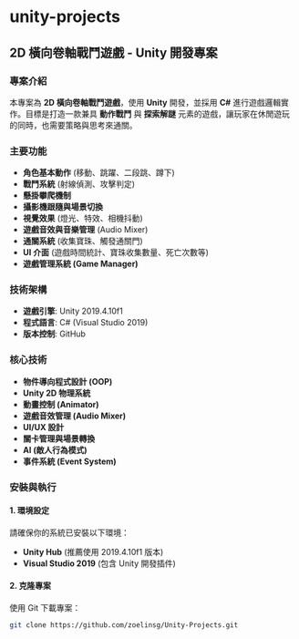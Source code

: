 # unity-projects

## 2D 橫向卷軸戰鬥遊戲 - Unity 開發專案
### 專案介紹
本專案為 **2D 橫向卷軸戰鬥遊戲**，使用 **Unity** 開發，並採用 **C#** 進行遊戲邏輯實作。目標是打造一款兼具 **動作戰鬥** 與 **探索解謎** 元素的遊戲，讓玩家在休閒遊玩的同時，也需要策略與思考來通關。

### 主要功能
- **角色基本動作** (移動、跳躍、二段跳、蹲下)  
- **戰鬥系統** (射線偵測、攻擊判定)  
- **懸掛攀爬機制**  
- **攝影機跟隨與場景切換**  
- **視覺效果** (燈光、特效、相機抖動)  
- **遊戲音效與音樂管理** (Audio Mixer)  
- **通關系統** (收集寶珠、觸發通關門)  
- **UI 介面** (遊戲時間統計、寶珠收集數量、死亡次數等)  
- **遊戲管理系統 (Game Manager)**  

### 技術架構
- **遊戲引擎**: Unity 2019.4.10f1
- **程式語言**: C# (Visual Studio 2019)
- **版本控制**: GitHub

### 核心技術
- **物件導向程式設計 (OOP)**
- **Unity 2D 物理系統**
- **動畫控制 (Animator)**
- **遊戲音效管理 (Audio Mixer)**
- **UI/UX 設計**
- **關卡管理與場景轉換**
- **AI (敵人行為模式)**
- **事件系統 (Event System)**

### 安裝與執行
#### 1. 環境設定
請確保你的系統已安裝以下環境：
- **Unity Hub** (推薦使用 2019.4.10f1 版本)
- **Visual Studio 2019** (包含 Unity 開發插件)

#### 2. 克隆專案
使用 Git 下載專案：
```sh
git clone https://github.com/zoelinsg/Unity-Projects.git
```

